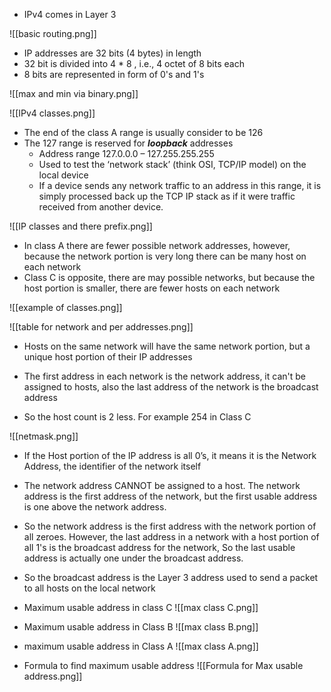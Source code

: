 - IPv4 comes in Layer 3 

![[basic routing.png]]

- IP addresses are 32 bits (4 bytes) in length
- 32 bit is divided into 4 * 8 , i.e., 4 octet of 8 bits each
- 8 bits are represented in form of 0's and 1's

![[max and min via binary.png]]

![[IPv4 classes.png]]

- The end of the class A range is usually consider to be 126 
- The 127 range is reserved for ***loopback*** addresses
	- Address range 127.0.0.0 – 127.255.255.255
	- Used to test the ‘network stack’ (think OSI, TCP/IP model) on the
	   local device
	- If a device sends any network traffic to an address in this range, it is simply processed back up the TCP IP stack as if it were traffic received from another device.

![[IP classes and there prefix.png]]

- In class A there are fewer possible network addresses, however, because the network portion is very long there can be many host on each network
- Class C is opposite, there are may possible networks, but because the host portion is smaller, there are fewer hosts on each network

![[example of classes.png]]

![[table for network and per addresses.png]]

- Hosts on the same network will have the same network portion, but a unique host portion of their IP addresses

- The first address in each network is the network address, it can't be assigned to hosts, also the last address of the network is the broadcast address
- So the host count is 2 less. For example 254 in Class C

![[netmask.png]]

- If the Host portion of the IP address is all 0’s, it means it is the Network Address, the identifier of the network itself
- The network address CANNOT be assigned to a host. The network address is the first address of the network, but the first usable address is one above the network address.
- So the network address is the first address with the network portion of all zeroes. However, the last address in a network with a host portion of all 1's is the broadcast address for the network, So the last usable address is actually one under the broadcast address.
- So the broadcast address is the Layer 3 address used to send a packet to all hosts on the local network

- Maximum usable address in class C
	![[max class C.png]]


- Maximum usable address in Class B
	![[max class B.png]]

- maximum usable address in Class A
	![[max class A.png]]

- Formula to find maximum usable address
	![[Formula for Max usable address.png]]
